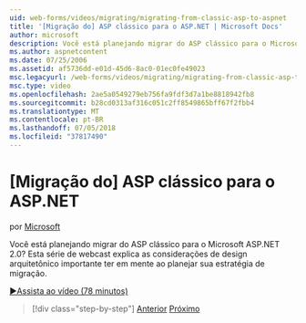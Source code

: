 ```yaml
---
uid: web-forms/videos/migrating/migrating-from-classic-asp-to-aspnet
title: '[Migração do] ASP clássico para o ASP.NET | Microsoft Docs'
author: microsoft
description: Você está planejando migrar do ASP clássico para o Microsoft ASP.NET 2.0? Esta série de webcasts percorre a consideração de design arquitetônico importante...
ms.author: aspnetcontent
ms.date: 07/25/2006
ms.assetid: af5736dd-e01d-45d6-8ac0-01ec0fe49023
msc.legacyurl: /web-forms/videos/migrating/migrating-from-classic-asp-to-aspnet
msc.type: video
ms.openlocfilehash: 2ae5a0549279eb756fa9fdf3d7a1be8818942fb8
ms.sourcegitcommit: b28cd0313af316c051c2ff8549865bff67f2fbb4
ms.translationtype: MT
ms.contentlocale: pt-BR
ms.lasthandoff: 07/05/2018
ms.locfileid: "37817490"
---
```

<a name="migrating-from-classic-asp-to-aspnet"></a>[Migração do] ASP clássico para o ASP.NET
====================
por [Microsoft](https://github.com/microsoft)

Você está planejando migrar do ASP clássico para o Microsoft ASP.NET 2.0? Esta série de webcast explica as considerações de design arquitetônico importante ter em mente ao planejar sua estratégia de migração.

[&#9654;Assista ao vídeo (78 minutos)](https://channel9.msdn.com/Blogs/ASP-NET-Site-Videos/migrating-from-classic-asp-to-aspnet)

> [!div class="step-by-step"]
> [Anterior](intro-to-aspnet-20-user-interface-elements.md)
> [Próximo](intro-to-aspnet-for-jsp-developers-welcome-to-aspnet-20.md)
